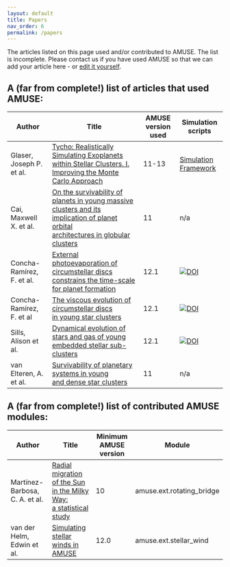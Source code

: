 ```yaml
---
layout: default
title: Papers   
nav_order: 6
permalink: /papers
---
```


The articles listed on this page used and/or contributed to AMUSE. The list is incomplete.
Please contact us if you have used AMUSE so that we can add your article here - or [edit it yourself](https://github.com/amusecode/amusecode.github.io/blob/master/papers.md).

## A (far from complete!) list of articles that used AMUSE:

Author | Title | AMUSE version used | Simulation scripts
------ | ----- | ------------------ | ------------------
Glaser, Joseph P. et al. | [Tycho: Realistically Simulating Exoplanets within Stellar Clusters. I. Improving the Monte Carlo Approach](https://iopscience.iop.org/article/10.3847/1538-3881/aba2ea/pdf) | 11-13 | [Simulation Framework](https://github.com/JPGlaser/Tycho/releases/tag/v1.0)
Cai, Maxwell X. et al. | [On the survivability of planets in young massive<br> clusters and its implication of planet orbital<br> architectures in globular clusters](https://ui.adsabs.harvard.edu/abs/2019MNRAS.489.4311C/abstract) | 11 | n/a
Concha-Ramírez, F. et al. | [External photoevaporation of circumstellar discs<br> constrains the time-scale for planet formation ](https://ui.adsabs.harvard.edu/abs/2019MNRAS.490.5678C/abstract) | 12.1 | [![DOI](https://zenodo.org/badge/DOI/10.5281/zenodo.3537676.svg)](https://doi.org/10.5281/zenodo.3537676)
Concha-Ramírez, F. et al | [The viscous evolution of circumstellar discs<br> in young star clusters](https://ui.adsabs.harvard.edu/abs/2019MNRAS.482..732C/abstract) | 12.1 | [![DOI](https://zenodo.org/badge/DOI/10.5281/zenodo.1465931.svg)](https://doi.org/10.5281/zenodo.1465931)
Sills, Alison et al. | [Dynamical evolution of stars and gas of young<br> embedded stellar sub-clusters](https://ui.adsabs.harvard.edu/abs/2018MNRAS.477.1903S/abstract) | 12.1 | [![DOI](https://zenodo.org/badge/DOI/10.5281/zenodo.1213138.svg)](https://doi.org/10.5281/zenodo.1213138)
van Elteren, A. et al. | [Survivability of planetary systems in young<br> and dense star clusters](https://ui.adsabs.harvard.edu/abs/2019A&A...624A.120V/abstract) | 11 | n/a

## A (far from complete!) list of contributed AMUSE modules:

Author | Title | Minimum AMUSE version | Module
------ | ----- | --------------------- | ------
Martínez-Barbosa, C. A. et al. | [Radial migration of the Sun in the Milky Way:<br> a statistical study](https://ui.adsabs.harvard.edu/abs/2015MNRAS.446..823M/abstract) | 10 | amuse.ext.rotating_bridge
van der Helm, Edwin et al. | [Simulating stellar winds in AMUSE](https://ui.adsabs.harvard.edu/abs/2019A&A...625A..85V/abstract) | 12.0 | amuse.ext.stellar_wind
